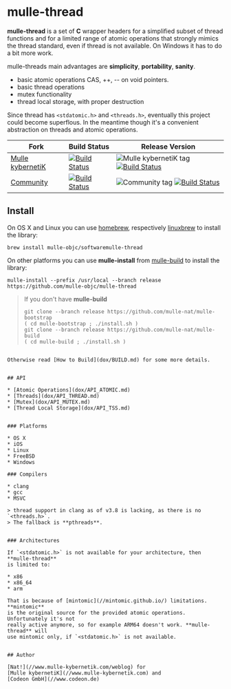 <!-- [comment]: <> (DO NOT EDIT THIS FILE. EDIT THE TEMPLATE "templates/README.md.scion") -->
# mulle-thread

**mulle-thread** is a set of **C** wrapper headers for a simplified
subset of thread functions and for a limited range of atomic operations that
strongly mimics the thread standard, even if thread is not available. On Windows it
has to do a bit more work.

mulle-threads main advantages are **simplicity**, **portability**, **sanity**.

* basic atomic operations CAS, ++, -- on void pointers.
* basic thread operations
* mutex functionality
* thread local storage, with proper destruction

Since thread has `<stdatomic.h>` and `<threads.h>`, eventually this project could
become superflous. In the meantime though it's a convenient abstraction on
threads and atomic operations.

Fork      |  Build Status | Release Version
----------|---------------|-----------------------------------
[Mulle kybernetiK](//github.com/mulle-nat/mulle-thread) | [![Build Status](https://travis-ci.org/mulle-nat/mulle-thread.svg?branch=release)](https://travis-ci.org/mulle-nat/mulle-thread) | ![Mulle kybernetiK tag](https://img.shields.io/github/tag/mulle-nat/mulle-thread.svg) [![Build Status](https://travis-ci.org/mulle-nat/mulle-thread.svg?branch=release)](https://travis-ci.org/mulle-nat/mulle-thread)
[Community](https://github.com/mulle-objc/mulle-thread/tree/release) | [![Build Status](https://travis-ci.org/mulle-objc/mulle-thread.svg)](https://travis-ci.org/mulle-objc/mulle-thread) | ![Community tag](https://img.shields.io/github/tag/mulle-objc/mulle-thread.svg) [![Build Status](https://travis-ci.org/mulle-objc/mulle-thread.svg?branch=release)](https://travis-ci.org/mulle-objc/mulle-thread)


## Install

On OS X and Linux you can use
[homebrew](//brew.sh), respectively
[linuxbrew](//linuxbrew.sh) to install the library:

```
brew install mulle-objc/softwaremulle-thread
```

On other platforms you can use **mulle-install** from
[mulle-build](//github.com/mulle-nat/mulle-build) to install
the library:

```
mulle-install --prefix /usr/local --branch release https://github.com/mulle-objc/mulle-thread
```

> If you don't have **mulle-build**
>
> ```
> git clone --branch release https://github.com/mulle-nat/mulle-bootstrap
> ( cd mulle-bootstrap ; ./install.sh )
> git clone --branch release https://github.com/mulle-nat/mulle-build
> ( cd mulle-build ; ./install.sh )
```

Otherwise read [How to Build](dox/BUILD.md) for some more details.


## API

* [Atomic Operations](dox/API_ATOMIC.md)
* [Threads](dox/API_THREAD.md)
* [Mutex](dox/API_MUTEX.md)
* [Thread Local Storage](dox/API_TSS.md)


### Platforms

* OS X
* iOS
* Linux
* FreeBSD
* Windows

### Compilers

* clang
* gcc
* MSVC

> thread support in clang as of v3.8 is lacking, as there is no `<threads.h>`.
> The fallback is **pthreads**.


### Architectures

If `<stdatomic.h>` is not available for your architecture, then **mulle-thread**
is limited to:

* x86
* x86_64
* arm

That is because of [mintomic](//mintomic.github.io/) limitations. **mintomic**
is the original source for the provided atomic operations. Unfortunately it's not
really active anymore, so for example ARM64 doesn't work. **mulle-thread** will
use mintomic only, if `<stdatomic.h>` is not available.


## Author

[Nat!](//www.mulle-kybernetik.com/weblog) for
[Mulle kybernetiK](//www.mulle-kybernetik.com) and
[Codeon GmbH](//www.codeon.de)
